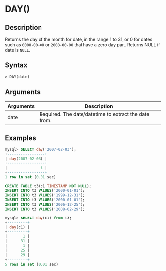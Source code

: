 # **DAY()**

## **Description**

Returns the day of the month for date, in the range 1 to 31, or 0 for dates such as `0000-00-00` or `2008-00-00` that have a zero day part. Returns NULL if date is `NULL`.

## **Syntax**

```
> DAY(date)
```

## **Arguments**

|  Arguments   | Description  |
|  ----  | ----  |
| date | Required. The date/datetime to extract the date from. |

## **Examples**

```sql
mysql> SELECT day('2007-02-03');
+-----------------+
| day(2007-02-03) |
+-----------------+
|               3 |
+-----------------+
1 row in set (0.01 sec)
```

```sql
CREATE TABLE t3(c1 TIMESTAMP NOT NULL);
INSERT INTO t3 VALUES('2000-01-01');
INSERT INTO t3 VALUES('1999-12-31');
INSERT INTO t3 VALUES('2000-01-01');
INSERT INTO t3 VALUES('2006-12-25');
INSERT INTO t3 VALUES('2008-02-29');

mysql> SELECT day(c1) from t3;
+---------+
| day(c1) |
+---------+
|       1 |
|      31 |
|       1 |
|      25 |
|      29 |
+---------+
5 rows in set (0.01 sec)
```
